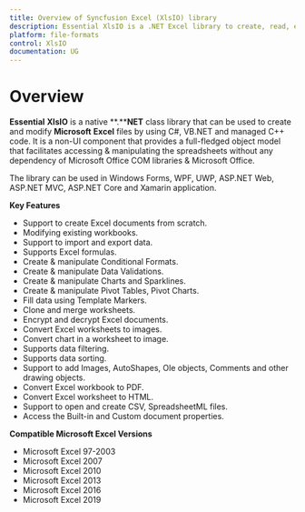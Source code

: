 ```yaml
---
title: Overview of Syncfusion Excel (XlsIO) library
description: Essential XlsIO is a .NET Excel library to create, read, edit & convert Excel file in WinForms, WPF, UWP, ASP.NET Core, ASP.NET MVC, Xamarin applications
platform: file-formats
control: XlsIO
documentation: UG
---
```

# Overview

**Essential** **XlsIO** is a native **.****NET** class library that can be used to create and modify **Microsoft** **Excel** files by using C#, VB.NET and managed C++ code. It is a non-UI component that provides a full-fledged object model that facilitates accessing & manipulating the spreadsheets without any dependency of Microsoft Office COM libraries & Microsoft Office.

The library can be used in Windows Forms, WPF, UWP, ASP.NET Web, ASP.NET MVC, ASP.NET Core and Xamarin application.

**Key Features**

* Support to create Excel documents from scratch.
* Modifying existing workbooks.
* Support to import and export data.
* Supports Excel formulas.
* Create & manipulate Conditional Formats.
* Create & manipulate Data Validations.
* Create & manipulate Charts and Sparklines.
* Create & manipulate Pivot Tables, Pivot Charts.
* Fill data using Template Markers.
* Clone and merge worksheets.
* Encrypt and decrypt Excel documents.
* Convert Excel worksheets to images.
* Convert chart in a worksheet to image.
* Supports data filtering.
* Supports data sorting.
* Support to add Images, AutoShapes, Ole objects, Comments and other drawing objects.
* Convert Excel workbook to PDF.
* Convert Excel worksheet to HTML.
* Support to open and create CSV, SpreadsheetML files.
* Access the Built-in and Custom document properties.

**Compatible Microsoft Excel Versions**

* Microsoft Excel 97-2003
* Microsoft Excel 2007
* Microsoft Excel 2010
* Microsoft Excel 2013
* Microsoft Excel 2016
* Microsoft Excel 2019
